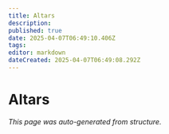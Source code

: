 ```yaml
---
title: Altars
description: 
published: true
date: 2025-04-07T06:49:10.406Z
tags: 
editor: markdown
dateCreated: 2025-04-07T06:49:08.292Z
---
```


# Altars

*This page was auto-generated from structure.*